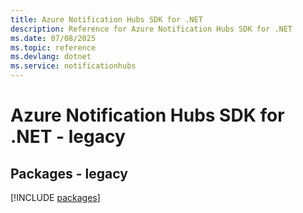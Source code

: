 ```yaml
---
title: Azure Notification Hubs SDK for .NET
description: Reference for Azure Notification Hubs SDK for .NET
ms.date: 07/08/2025
ms.topic: reference
ms.devlang: dotnet
ms.service: notificationhubs
---
```

# Azure Notification Hubs SDK for .NET - legacy
## Packages - legacy
[!INCLUDE [packages](notification-hubs-index.md)]